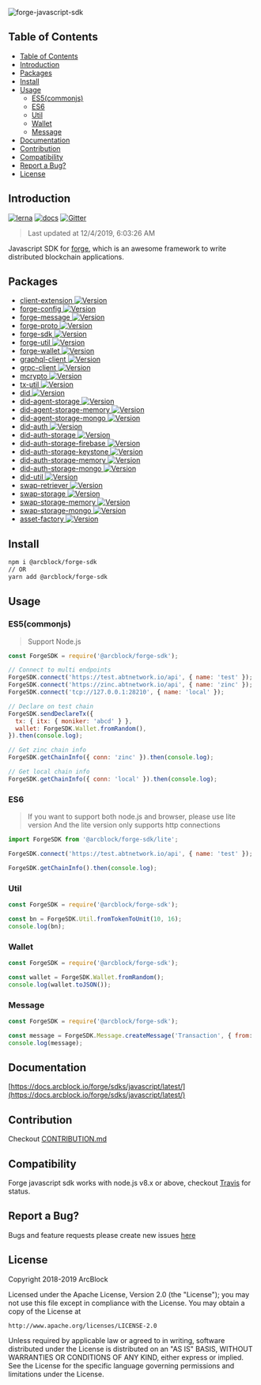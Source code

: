 ![forge-javascript-sdk](https://www.arcblock.io/.netlify/functions/badge/?text=Forge%20Javascript%20SDK)

## Table of Contents

- [Table of Contents](#Table-of-Contents)
- [Introduction](#Introduction)
- [Packages](#Packages)
- [Install](#Install)
- [Usage](#Usage)
  - [ES5(commonjs)](#ES5commonjs)
  - [ES6](#ES6)
  - [Util](#Util)
  - [Wallet](#Wallet)
  - [Message](#Message)
- [Documentation](#Documentation)
- [Contribution](#Contribution)
- [Compatibility](#Compatibility)
- [Report a Bug?](#Report-a-Bug)
- [License](#License)

## Introduction

[![lerna](https://img.shields.io/badge/maintained%20with-lerna-cc00ff.svg)](https://lernajs.io/)
[![docs](https://img.shields.io/badge/powered%20by-arcblock-green.svg)](https://docs.arcblock.io)
[![Gitter](https://badges.gitter.im/ArcBlock/community.svg)](https://gitter.im/ArcBlock/community?utm_source=badge&utm_medium=badge&utm_campaign=pr-badge)

> Last updated at 12/4/2019, 6:03:26 AM

Javascript SDK for [forge](https://docs.arcblock.io/forge/latest/), which is an awesome framework to write distributed blockchain applications.

## Packages

- [client-extension <img src="https://img.shields.io/npm/v/@arcblock/client-extension.svg" alt="Version">](https://www.npmjs.com/package/@arcblock/client-extension)
- [forge-config <img src="https://img.shields.io/npm/v/@arcblock/forge-config.svg" alt="Version">](https://www.npmjs.com/package/@arcblock/forge-config)
- [forge-message <img src="https://img.shields.io/npm/v/@arcblock/forge-message.svg" alt="Version">](https://www.npmjs.com/package/@arcblock/forge-message)
- [forge-proto <img src="https://img.shields.io/npm/v/@arcblock/forge-proto.svg" alt="Version">](https://www.npmjs.com/package/@arcblock/forge-proto)
- [forge-sdk <img src="https://img.shields.io/npm/v/@arcblock/forge-sdk.svg" alt="Version">](https://www.npmjs.com/package/@arcblock/forge-sdk)
- [forge-util <img src="https://img.shields.io/npm/v/@arcblock/forge-util.svg" alt="Version">](https://www.npmjs.com/package/@arcblock/forge-util)
- [forge-wallet <img src="https://img.shields.io/npm/v/@arcblock/forge-wallet.svg" alt="Version">](https://www.npmjs.com/package/@arcblock/forge-wallet)
- [graphql-client <img src="https://img.shields.io/npm/v/@arcblock/graphql-client.svg" alt="Version">](https://www.npmjs.com/package/@arcblock/graphql-client)
- [grpc-client <img src="https://img.shields.io/npm/v/@arcblock/grpc-client.svg" alt="Version">](https://www.npmjs.com/package/@arcblock/grpc-client)
- [mcrypto <img src="https://img.shields.io/npm/v/@arcblock/mcrypto.svg" alt="Version">](https://www.npmjs.com/package/@arcblock/mcrypto)
- [tx-util <img src="https://img.shields.io/npm/v/@arcblock/tx-util.svg" alt="Version">](https://www.npmjs.com/package/@arcblock/tx-util)
- [did <img src="https://img.shields.io/npm/v/@arcblock/did.svg" alt="Version">](https://www.npmjs.com/package/@arcblock/did)
- [did-agent-storage <img src="https://img.shields.io/npm/v/@arcblock/did-agent-storage.svg" alt="Version">](https://www.npmjs.com/package/@arcblock/did-agent-storage)
- [did-agent-storage-memory <img src="https://img.shields.io/npm/v/@arcblock/did-agent-storage-memory.svg" alt="Version">](https://www.npmjs.com/package/@arcblock/did-agent-storage-memory)
- [did-agent-storage-mongo <img src="https://img.shields.io/npm/v/@arcblock/did-agent-storage-mongo.svg" alt="Version">](https://www.npmjs.com/package/@arcblock/did-agent-storage-mongo)
- [did-auth <img src="https://img.shields.io/npm/v/@arcblock/did-auth.svg" alt="Version">](https://www.npmjs.com/package/@arcblock/did-auth)
- [did-auth-storage <img src="https://img.shields.io/npm/v/@arcblock/did-auth-storage.svg" alt="Version">](https://www.npmjs.com/package/@arcblock/did-auth-storage)
- [did-auth-storage-firebase <img src="https://img.shields.io/npm/v/@arcblock/did-auth-storage-firebase.svg" alt="Version">](https://www.npmjs.com/package/@arcblock/did-auth-storage-firebase)
- [did-auth-storage-keystone <img src="https://img.shields.io/npm/v/@arcblock/did-auth-storage-keystone.svg" alt="Version">](https://www.npmjs.com/package/@arcblock/did-auth-storage-keystone)
- [did-auth-storage-memory <img src="https://img.shields.io/npm/v/@arcblock/did-auth-storage-memory.svg" alt="Version">](https://www.npmjs.com/package/@arcblock/did-auth-storage-memory)
- [did-auth-storage-mongo <img src="https://img.shields.io/npm/v/@arcblock/did-auth-storage-mongo.svg" alt="Version">](https://www.npmjs.com/package/@arcblock/did-auth-storage-mongo)
- [did-util <img src="https://img.shields.io/npm/v/@arcblock/did-util.svg" alt="Version">](https://www.npmjs.com/package/@arcblock/did-util)
- [swap-retriever <img src="https://img.shields.io/npm/v/@arcblock/swap-retriever.svg" alt="Version">](https://www.npmjs.com/package/@arcblock/swap-retriever)
- [swap-storage <img src="https://img.shields.io/npm/v/@arcblock/swap-storage.svg" alt="Version">](https://www.npmjs.com/package/@arcblock/swap-storage)
- [swap-storage-memory <img src="https://img.shields.io/npm/v/@arcblock/swap-storage-memory.svg" alt="Version">](https://www.npmjs.com/package/@arcblock/swap-storage-memory)
- [swap-storage-mongo <img src="https://img.shields.io/npm/v/@arcblock/swap-storage-mongo.svg" alt="Version">](https://www.npmjs.com/package/@arcblock/swap-storage-mongo)
- [asset-factory <img src="https://img.shields.io/npm/v/@arcblock/asset-factory.svg" alt="Version">](https://www.npmjs.com/package/@arcblock/asset-factory)

## Install

```sh
npm i @arcblock/forge-sdk
// OR
yarn add @arcblock/forge-sdk
```

## Usage

### ES5(commonjs)

> Support Node.js

```js
const ForgeSDK = require('@arcblock/forge-sdk');

// Connect to multi endpoints
ForgeSDK.connect('https://test.abtnetwork.io/api', { name: 'test' });
ForgeSDK.connect('https://zinc.abtnetwork.io/api', { name: 'zinc' });
ForgeSDK.connect('tcp://127.0.0.1:28210', { name: 'local' });

// Declare on test chain
ForgeSDK.sendDeclareTx({
  tx: { itx: { moniker: 'abcd' } },
  wallet: ForgeSDK.Wallet.fromRandom(),
}).then(console.log);

// Get zinc chain info
ForgeSDK.getChainInfo({ conn: 'zinc' }).then(console.log);

// Get local chain info
ForgeSDK.getChainInfo({ conn: 'local' }).then(console.log);
```

### ES6

> If you want to support both node.js and browser, please use lite version
> And the lite version only supports http connections

```js
import ForgeSDK from '@arcblock/forge-sdk/lite';

ForgeSDK.connect('https://test.abtnetwork.io/api', { name: 'test' });

ForgeSDK.getChainInfo().then(console.log);
```

### Util

```javascript
const ForgeSDK = require('@arcblock/forge-sdk');

const bn = ForgeSDK.Util.fromTokenToUnit(10, 16);
console.log(bn);
```

### Wallet

```javascript
const ForgeSDK = require('@arcblock/forge-sdk');

const wallet = ForgeSDK.Wallet.fromRandom();
console.log(wallet.toJSON());
```

### Message

```javascript
const ForgeSDK = require('@arcblock/forge-sdk');

const message = ForgeSDK.Message.createMessage('Transaction', { from: 'abcd' });
console.log(message);
```

## Documentation

[https://docs.arcblock.io/forge/sdks/javascript/latest/](https://docs.arcblock.io/forge/sdks/javascript/latest/)

## Contribution

Checkout [CONTRIBUTION.md](https://github.com/ArcBlock/forge-js/blob/master/CONTRIBUTION.md)

## Compatibility

Forge javascript sdk works with node.js v8.x or above, checkout [Travis](https://travis-ci.com/ArcBlock/forge-js/builds) for status.

## Report a Bug?

Bugs and feature requests please create new issues [here](https://github.com/ArcBlock/forge-js/issues)

## License

Copyright 2018-2019 ArcBlock

Licensed under the Apache License, Version 2.0 (the "License");
you may not use this file except in compliance with the License.
You may obtain a copy of the License at

    http://www.apache.org/licenses/LICENSE-2.0

Unless required by applicable law or agreed to in writing, software
distributed under the License is distributed on an "AS IS" BASIS,
WITHOUT WARRANTIES OR CONDITIONS OF ANY KIND, either express or implied.
See the License for the specific language governing permissions and
limitations under the License.

